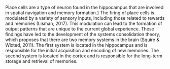 Place cells are a type of neuron found in the hippocampus that are involved in spatial navigation and memory formation.} The firing of place cells is modulated by a variety of sensory inputs, including those related to rewards and memories (Lisman, 2017). This modulation can lead to the formation of output patterns that are unique to the current global experience. These findings have led to the development of the systems consolidation theory, which proposes that there are two memory systems in the brain (Squire \& Wixted, 2011). The first system is located in the hippocampus and is responsible for the initial acquisition and encoding of new memories. The second system is located in the cortex and is responsible for the long-term storage and retrieval of memories.